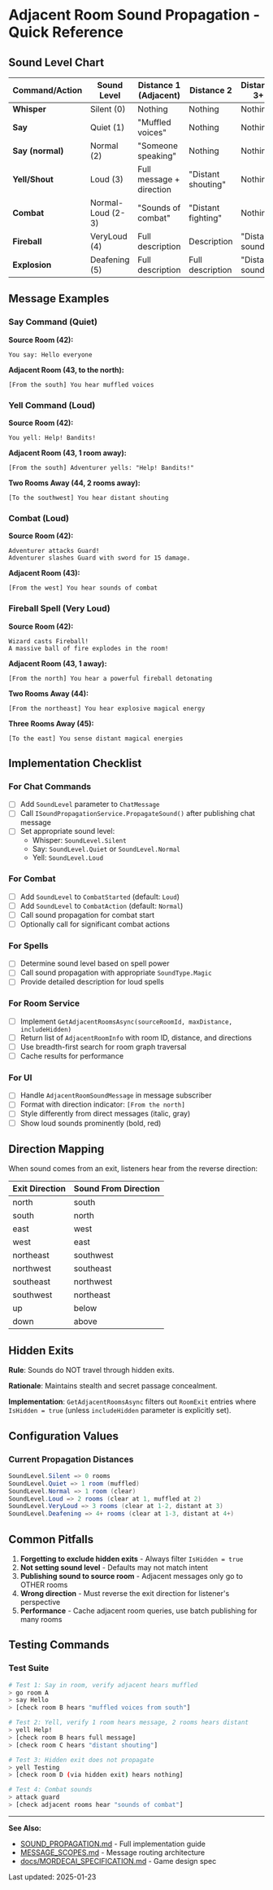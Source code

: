 # Adjacent Room Sound Propagation - Quick Reference

## Sound Level Chart

| Command/Action | Sound Level | Distance 1 (Adjacent) | Distance 2 | Distance 3+ |
|----------------|-------------|----------------------|------------|-------------|
| **Whisper** | Silent (0) | Nothing | Nothing | Nothing |
| **Say** | Quiet (1) | "Muffled voices" | Nothing | Nothing |
| **Say (normal)** | Normal (2) | "Someone speaking" | Nothing | Nothing |
| **Yell/Shout** | Loud (3) | Full message + direction | "Distant shouting" | Nothing |
| **Combat** | Normal-Loud (2-3) | "Sounds of combat" | "Distant fighting" | Nothing |
| **Fireball** | VeryLoud (4) | Full description | Description | "Distant sound" |
| **Explosion** | Deafening (5) | Full description | Full description | "Distant sound" |

## Message Examples

### Say Command (Quiet)

**Source Room (42):**
```
You say: Hello everyone
```

**Adjacent Room (43, to the north):**
```
[From the south] You hear muffled voices
```

### Yell Command (Loud)

**Source Room (42):**
```
You yell: Help! Bandits!
```

**Adjacent Room (43, 1 room away):**
```
[From the south] Adventurer yells: "Help! Bandits!"
```

**Two Rooms Away (44, 2 rooms away):**
```
[To the southwest] You hear distant shouting
```

### Combat (Loud)

**Source Room (42):**
```
Adventurer attacks Guard!
Adventurer slashes Guard with sword for 15 damage.
```

**Adjacent Room (43):**
```
[From the west] You hear sounds of combat
```

### Fireball Spell (Very Loud)

**Source Room (42):**
```
Wizard casts Fireball!
A massive ball of fire explodes in the room!
```

**Adjacent Room (43, 1 away):**
```
[From the north] You hear a powerful fireball detonating
```

**Two Rooms Away (44):**
```
[From the northeast] You hear explosive magical energy
```

**Three Rooms Away (45):**
```
[To the east] You sense distant magical energies
```

## Implementation Checklist

### For Chat Commands

- [ ] Add `SoundLevel` parameter to `ChatMessage`
- [ ] Call `ISoundPropagationService.PropagateSound()` after publishing chat message
- [ ] Set appropriate sound level:
  - Whisper: `SoundLevel.Silent`
  - Say: `SoundLevel.Quiet` or `SoundLevel.Normal`
  - Yell: `SoundLevel.Loud`

### For Combat

- [ ] Add `SoundLevel` to `CombatStarted` (default: `Loud`)
- [ ] Add `SoundLevel` to `CombatAction` (default: `Normal`)
- [ ] Call sound propagation for combat start
- [ ] Optionally call for significant combat actions

### For Spells

- [ ] Determine sound level based on spell power
- [ ] Call sound propagation with appropriate `SoundType.Magic`
- [ ] Provide detailed description for loud spells

### For Room Service

- [ ] Implement `GetAdjacentRoomsAsync(sourceRoomId, maxDistance, includeHidden)`
- [ ] Return list of `AdjacentRoomInfo` with room ID, distance, and directions
- [ ] Use breadth-first search for room graph traversal
- [ ] Cache results for performance

### For UI

- [ ] Handle `AdjacentRoomSoundMessage` in message subscriber
- [ ] Format with direction indicator: `[From the north]`
- [ ] Style differently from direct messages (italic, gray)
- [ ] Show loud sounds prominently (bold, red)

## Direction Mapping

When sound comes from an exit, listeners hear from the reverse direction:

| Exit Direction | Sound From Direction |
|----------------|---------------------|
| north | south |
| south | north |
| east | west |
| west | east |
| northeast | southwest |
| northwest | southeast |
| southeast | northwest |
| southwest | northeast |
| up | below |
| down | above |

## Hidden Exits

**Rule**: Sounds do NOT travel through hidden exits.

**Rationale**: Maintains stealth and secret passage concealment.

**Implementation**: `GetAdjacentRoomsAsync` filters out `RoomExit` entries where `IsHidden = true` (unless `includeHidden` parameter is explicitly set).

## Configuration Values

### Current Propagation Distances

```csharp
SoundLevel.Silent => 0 rooms
SoundLevel.Quiet => 1 room (muffled)
SoundLevel.Normal => 1 room (clear)
SoundLevel.Loud => 2 rooms (clear at 1, muffled at 2)
SoundLevel.VeryLoud => 3 rooms (clear at 1-2, distant at 3)
SoundLevel.Deafening => 4+ rooms (clear at 1-3, distant at 4+)
```

## Common Pitfalls

1. **Forgetting to exclude hidden exits** - Always filter `IsHidden = true`
2. **Not setting sound level** - Defaults may not match intent
3. **Publishing sound to source room** - Adjacent messages only go to OTHER rooms
4. **Wrong direction** - Must reverse the exit direction for listener's perspective
5. **Performance** - Cache adjacent room queries, use batch publishing for many rooms

## Testing Commands

### Test Suite

```bash
# Test 1: Say in room, verify adjacent hears muffled
> go room A
> say Hello
> [check room B hears "muffled voices from south"]

# Test 2: Yell, verify 1 room hears message, 2 rooms hears distant
> yell Help!
> [check room B hears full message]
> [check room C hears "distant shouting"]

# Test 3: Hidden exit does not propagate
> yell Testing
> [check room D (via hidden exit) hears nothing]

# Test 4: Combat sounds
> attack guard
> [check adjacent rooms hear "sounds of combat"]
```

---

**See Also:**
- [SOUND_PROPAGATION.md](./SOUND_PROPAGATION.md) - Full implementation guide
- [MESSAGE_SCOPES.md](./MESSAGE_SCOPES.md) - Message routing architecture
- [docs/MORDECAI_SPECIFICATION.md](../docs/MORDECAI_SPECIFICATION.md) - Game design spec

Last updated: 2025-01-23
